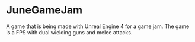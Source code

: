 JuneGameJam
===========

A game that is being made with Unreal Engine 4 for a game jam.
The game is a FPS with dual wielding guns and melee attacks.
